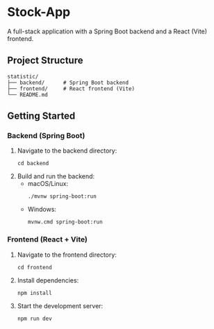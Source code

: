 # Stock-App

A full-stack application with a Spring Boot backend and a React (Vite) frontend.

## Project Structure

```
statistic/
├── backend/      # Spring Boot backend
├── frontend/     # React frontend (Vite)
└── README.md
```

## Getting Started

### Backend (Spring Boot)

1. Navigate to the backend directory:
   ```
   cd backend
   ```
2. Build and run the backend:
   - macOS/Linux:
     ```
     ./mvnw spring-boot:run
     ```
   - Windows:
     ```
     mvnw.cmd spring-boot:run
     ```

### Frontend (React + Vite)

1. Navigate to the frontend directory:
   ```
   cd frontend
   ```
2. Install dependencies:
   ```
   npm install
   ```
3. Start the development server:
   ```
   npm run dev
   ```


